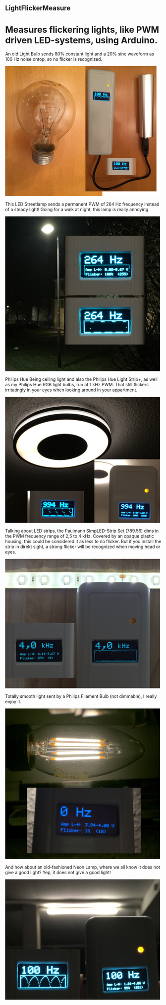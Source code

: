 ## LightFlickerMeasure
# Measures flickering lights, like PWM driven LED-systems, using Arduino.

An old Light Bulb sends 80% constant light and a 20% sine waveform as 100 Hz noise ontop, so no flicker is recognized.

<img src="doc/Old_Light_Bulb.jpg" width="500">


This LED Streetlamp sends a permanent PWM of 264 Hz frequency instead of a steady light! Going for a walk at night, this lamp is really annoying.

<img src="doc/Streetlamp_264Hz.jpg" width="500">


Philips Hue Being ceiling light and also the Philips Hue Light Strip+, as well as my Philips Hue RGB light bulbs, run at 1 kHz PWM. That still flickers irritatingly in your eyes when looking around in your appartment.

<img src="doc/Philips_Hue_Being_1kHz.jpg" width="500">


Talking about LED strips, the Paulmann SimpLED-Strip Set (789.56) dims in the PWM frequency range of 2,5 to 4 kHz. Covered by an opaque plastic housing, this could be considered it as less to no flicker. But if you install the strip in direkt sight, a strong flicker will be recognized when moving head or eyes.

<img src="doc/Paulmann_SimpLED-Strip_789.56_Set.jpg" width="500">


Totally smooth light sent by a Philips Filament Bulb (not dimmable), I really enjoy it.

<img src="doc/Philips_Filament_0Hz.jpg" width="500">


And how about an old-fashioned Neon Lamp, where we all know it does not give a good light? Yep, it does not give a good light!

<img src="doc/Neon_Lamp_100Hz.jpg" width="500">
